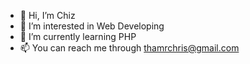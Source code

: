 - 👋 Hi, I’m Chiz
- 👀 I’m interested in Web Developing
- 🌱 I’m currently learning PHP
- 📫 You can reach me through thamrchris@gmail.com

<!---
ChiZinct/ChiZinct is a ✨ special ✨ repository because its `README.md` (this file) appears on your GitHub profile.
You can click the Preview link to take a look at your changes.
--->
